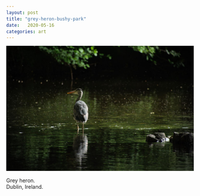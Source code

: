 ```yaml
---
layout: post
title: "grey-heron-bushy-park"
date:   2020-05-16
categories: art
---
```


![grey-heron-bushy-park](/img/arts/grey-heron-bushy-park.jpg)

<span class='image-details'>
Grey heron.<br/>
Dublin, Ireland.
</span>
